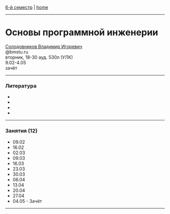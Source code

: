 [6-й семестр](https://github.com/dKosarevsky/iu7/blob/master/2021_6_sem.md) | [home](https://github.com/dKosarevsky/iu7)
____________________________________
# Основы программной инженерии
[Солодовников Владимир Игоревич](http://ditc.ras.ru/index.html) \
@bmstu.ru \
вторник, 18-30 ауд. 530л (УЛК)\
9.02-4.05 \
зачёт 
____________________________________
### Литература

* []()
* []()
* []()
* []()
____________________________________
### Занятия (12)

* 09.02
* 16.02
* 02.03
* 09.03
* 16.03
* 23.03
* 30.03
* 06.04
* 13.04
* 20.04
* 27.04
* 04.05 - Зачёт
____________________________________

